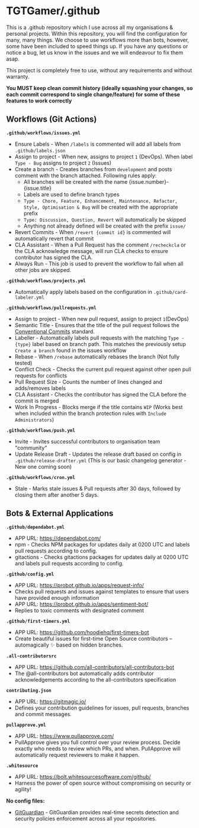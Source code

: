 # TGTGamer/.github

This is a .github repository which I use across all my organisations & personal projects. Within this repository, you will find the configuration for many, many things. We choose to use workflows more than bots, however, some have been included to speed things up. If you have any questions or notice a bug, let us know in the issues and we will endeavour to fix them asap.

This project is completely free to use, without any requirements and without warranty.

**You MUST keep clean commit history (ideally squashing your changes, so each commit correspond to single change/feature) for some of these features to work correctly**

## Workflows (Git Actions)

**`.github/workflows/issues.yml`**
- Ensure Labels - When `/labels` is commented will add all labels from `.github/labels.json`
- Assign to project - When new, assigns to project `1` (DevOps). When label `Type - Bug` assigns to project `2` (Issues)
- Create a branch - Creates branches from `development` and posts comment with the branch attached. Following rules apply:
    - All branches will be created with the name {issue.number}-{issue.title}
    - Labels are used to define branch types
    - `Type - Chore, Feature, Enhancement, Maintenance, Refactor, Style, Optimisation & Bug` will be created with the appropriate prefix
    - `Type: Discussion, Question, Revert` will automatically be skipped
    - Anything not already defined will be created with the prefix `issue/`
- Revert Commits - When `/revert {commit id}` is commented will automatically revert that commit
- CLA Assistant - When a Pull Request has the comment `/recheckcla` or the CLA acknowledge message, will run CLA checks to ensure contributor has signed the CLA.
- Always Run - This job is used to prevent the workflow to fail when all other jobs are skipped.


**`.github/workflows/projects.yml`**
- Automatically apply labels based on the configuration in `.github/card-labeler.yml`


**`.github/workflows/pullrequests.yml`**
- Assign to project - When new pull request, assign to project `1`(DevOps)
- Semantic Title - Ensures that the title of the pull request follows the [Conventional Commits](https://www.conventionalcommits.org/en/v1.0.0/) standard.
- Labeller - Automatically labels pull requests with the matching `Type - {type}` label based on branch path. This matches the previously setup `Create a branch` found in the issues workflow
- Rebase - When `/rebase` automatically rebases the branch (Not fully tested)
- Conflict Check - Checks the current pull request against other open pull requests for conflicts
- Pull Request Size - Counts the number of lines changed and adds/removes labels
- CLA Assistant - Checks the contributor has signed the CLA before the commit is merged
- Work In Progress - Blocks merge if the title contains `WIP` (Works best when included within the branch protection rules with `Include Administrators`)


**`.github/workflows/push.yml`**
- Invite - Invites successful contributors to organisation team "community"
- Update Release Draft - Updates the release draft based on config in `.github/release-drafter.yml` (This is our basic changelog generator - New one coming soon)


**`.github/workflows/cron.yml`**
- Stale - Marks stale issues & Pull requests after 30 days, followed by closing them after another 5 days.


## Bots & External Applications

**`.github/dependabot.yml`**
- APP URL: https://dependabot.com/
- npm - Checks NPM packages for updates daily at 0200 UTC and labels pull requests according to config.
- gitactions - Checks gitactions packages for updates daily at 0200 UTC and labels pull requests according to config.


**`.github/config.yml`**
- APP URL: https://probot.github.io/apps/request-info/
- Checks pull requests and issues against templates to ensure that users have provided enough information
- APP URL: https://probot.github.io/apps/sentiment-bot/
- Replies to toxic comments with designated comment


**`.github/first-timers.yml`**
- APP URL: https://github.com/hoodiehq/first-timers-bot
- Create beautiful issues for first-time Open Source contributors – automagically ✨ based on hidden branches.


**`.all-contributorsrc`**
- APP URL: https://github.com/all-contributors/all-contributors-bot
- The @all-contributors bot automatically adds contributor acknowledgements according to the all-contributors specification


**`contributing.json`**
- APP URL: https://gitmagic.io/
- Defines your contribution guidelines for issues, pull requests, branches and commit messages.


**`pullapprove.yml`**
- APP URL: https://www.pullapprove.com/
- PullApprove gives you full control over your review process. Decide exactly who needs to review which PRs, and when. PullApprove will automatically request reviewers to make it happen.


**`.whitesource`**
- APP URL: https://bolt.whitesourcesoftware.com/github/
- Harness the power of open source without compromising on security or agility!


**No config files:**
- [GitGuardian](https://dashboard.gitguardian.com/) - GitGuardian provides real-time secrets detection and security policies enforcement across all your repositories.
